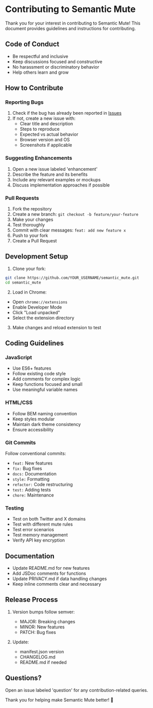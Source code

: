 # Contributing to Semantic Mute

Thank you for your interest in contributing to Semantic Mute! This document provides guidelines and instructions for contributing.

## Code of Conduct

- Be respectful and inclusive
- Keep discussions focused and constructive
- No harassment or discriminatory behavior
- Help others learn and grow

## How to Contribute

### Reporting Bugs
1. Check if the bug has already been reported in [Issues](https://github.com/karanchawla/semantic_mute/issues)
2. If not, create a new issue with:
   - Clear title and description
   - Steps to reproduce
   - Expected vs actual behavior
   - Browser version and OS
   - Screenshots if applicable

### Suggesting Enhancements
1. Open a new issue labeled 'enhancement'
2. Describe the feature and its benefits
3. Include any relevant examples or mockups
4. Discuss implementation approaches if possible

### Pull Requests
1. Fork the repository
2. Create a new branch: `git checkout -b feature/your-feature`
3. Make your changes
4. Test thoroughly
5. Commit with clear messages: `feat: add new feature x`
6. Push to your fork
7. Create a Pull Request

## Development Setup

1. Clone your fork:
```bash
git clone https://github.com/YOUR_USERNAME/semantic_mute.git
cd semantic_mute
```

2. Load in Chrome:
- Open `chrome://extensions`
- Enable Developer Mode
- Click "Load unpacked"
- Select the extension directory

3. Make changes and reload extension to test

## Coding Guidelines

### JavaScript
- Use ES6+ features
- Follow existing code style
- Add comments for complex logic
- Keep functions focused and small
- Use meaningful variable names

### HTML/CSS
- Follow BEM naming convention
- Keep styles modular
- Maintain dark theme consistency
- Ensure accessibility

### Git Commits
Follow conventional commits:
- `feat:` New features
- `fix:` Bug fixes
- `docs:` Documentation
- `style:` Formatting
- `refactor:` Code restructuring
- `test:` Adding tests
- `chore:` Maintenance

### Testing
- Test on both Twitter and X domains
- Test with different mute rules
- Test error scenarios
- Test memory management
- Verify API key encryption

## Documentation

- Update README.md for new features
- Add JSDoc comments for functions
- Update PRIVACY.md if data handling changes
- Keep inline comments clear and necessary

## Release Process

1. Version bumps follow semver:
   - MAJOR: Breaking changes
   - MINOR: New features
   - PATCH: Bug fixes

2. Update:
   - manifest.json version
   - CHANGELOG.md
   - README.md if needed

## Questions?

Open an issue labeled 'question' for any contribution-related queries.

Thank you for helping make Semantic Mute better! 🚀 